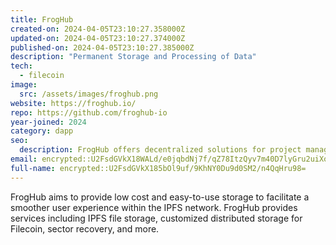 ```yaml
---
title: FrogHub
created-on: 2024-04-05T23:10:27.358000Z
updated-on: 2024-04-05T23:10:27.374000Z
published-on: 2024-04-05T23:10:27.385000Z
description: "Permanent Storage and Processing of Data"
tech:
  - filecoin
image:
  src: /assets/images/froghub.png
website: https://froghub.io/
repo: https://github.com/froghub-io
year-joined: 2024
category: dapp
seo:
  description: FrogHub offers decentralized solutions for project management and collaboration.
email: encrypted::U2FsdGVkX18WALd/e0jqbdNj7f/qZ78ItzQyv7m40D7lyGru2uiXoLcoUddWMP1C
full-name: encrypted::U2FsdGVkX185bOl9uf/9KhNY0Du9d0SM2/n4QqHru98=
---
```


FrogHub aims to provide low cost and easy-to-use storage to facilitate a smoother user experience within the IPFS network. FrogHub provides services including IPFS file storage, customized distributed storage for Filecoin, sector recovery, and more.
